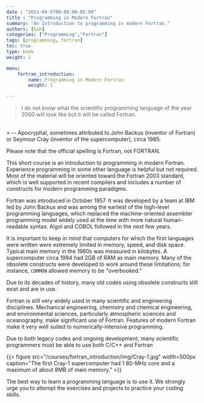 ```yaml
---
date : "2021-04-5T00:00:00-05:00"
title : "Programming in Modern Fortran"
summary: "An Introduction to programming in modern Fortran."
authors: [kah]
categories: ["Programming","Fortran"]
tags: [programming, fortran]
toc: true
type: book
weight: 1

menu:
    fortran_introduction:
        name: Programming in Modern Fortran
        weight: 1

---
```


> I do not know what the scientific programming language of the year 2000 will look like but it will be called Fortran.
<br>
> -- Apocryphal, sometimes attributed to John Backus (inventor of Fortran) or Seymour Cray (inventor of the supercomputer), circa 1985.

Please note that the official spelling is Fortran, not FORTRAN.

This short course is an introduction to programming in modern Fortran.  Experience programming in some other language is helpful but not required.  Most of the material will be oriented toward the Fortran 2003 standard, which is well supported in recent compilers and includes a number of constructs for modern programming paradigms.

Fortran was introduced in October 1957.  It was developed by a team at IBM led by John Backus and was among the earliest of the high-level programming languages, which replaced the machine-oriented assembler programming model widely used at the time with more natural human-readable syntax.  Algol and COBOL followed in the next few years.

It is important to keep in mind that computers for which the first languages were written were extremely limited in memory, speed, and disk space.
Typical main memory in the 1960s was measured in kilobytes.
A supercomputer circa 1994 had 2GB of RAM as main memory.
Many of the obsolete constructs were developed to work around these limitations; for instance, `COMMON` allowed memory to be "overbooked."

Due to its decades of history, many old codes using obsolete constructs still exist and are in use.

Fortran is still very widely used in many scientific and engineering disciplines. Mechanical engineering, chemistry and chemical engineering, and environmental sciences, particularly atmospheric sciences and oceanography, make significant use of Fortran.
Features of modern Fortran make it very well suited to numerically-intensive programming.

Due to both legacy codes and ongoing development, many scientific programmers must be able to use both C/C++ and Fortran

{{< figure src="/courses/fortran_introduction/img/Cray-1.jpg" width=500px caption="The first Cray-1 supercomputer had 1 80-MHz core and a maximum of about 8MB of main memory." >}}

The best way to learn a programming language is to use it.  We strongly urge you to attempt the exercises and projects to practice your coding skills.
